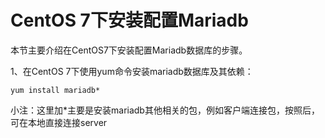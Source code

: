 # CentOS 7下安装配置Mariadb

本节主要介绍在CentOS7下安装配置Mariadb数据库的步骤。

1、在CentOS 7下使用yum命令安装mariadb数据库及其依赖：

`yum install mariadb*`

小注：这里加\*主要是安装mariadb其他相关的包，例如客户端连接包，按照后，可在本地直接连接server

